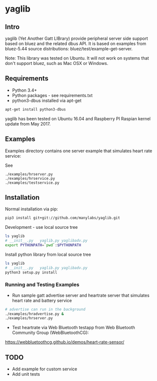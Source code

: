 # yaglib

## Intro

yaglib (Yet Another Gatt LIBrary) provide peripheral server side support based on bluez and the related dbus API.
It is based on examples from bluez-5.44 source distributions: bluez/test/example-get-server.

Note: This library was tested on Ubuntu. It will not work on systems that don't support bluez,
such as Mac OSX or Windows.

## Requirements

* Python 3.4+
* Python packages - see requirements.txt
* python3-dbus installed via apt-get

```bash
apt-get install python3-dbus
```
yaglib has been tested on Ubuntu 16.04 and Raspberry PI Raspian kernel update from May 2017.

## Examples 

Examples directory contains one server example that simulates heart rate service:

See

```
./examples/hrserver.py
./examples/hrservice.py
./examples/testservice.py
```

## Installation


Normal installation via pip:

```bash
pip3 install git+git://github.com/manylabs/yaglib.git
```

Development - use local source tree

```bash
ls yaglib
# __init__.py	yaglib.py yaglibadv.py
export PYTHONPATH=`pwd`:$PYTHONPATH
```

Install python library from local source tree

```bash
ls yaglib
# __init__.py	yaglib.py yaglibadv.py
python3 setup.py install
```


### Running and Testing Examples 

* Run sample gatt advertise server and heartrate server that simulates heart rate and battery service

```bash
# advertise can run in the background
./examples/hradvertise.py &
./examples/hrserver.py
```

* Test heartrate via Web Bluetooth testapp from Web Bluetooth Community Group (WebBluetoothCG):

https://webbluetoothcg.github.io/demos/heart-rate-sensor/


## TODO

* Add example for custom service
* Add unit tests




